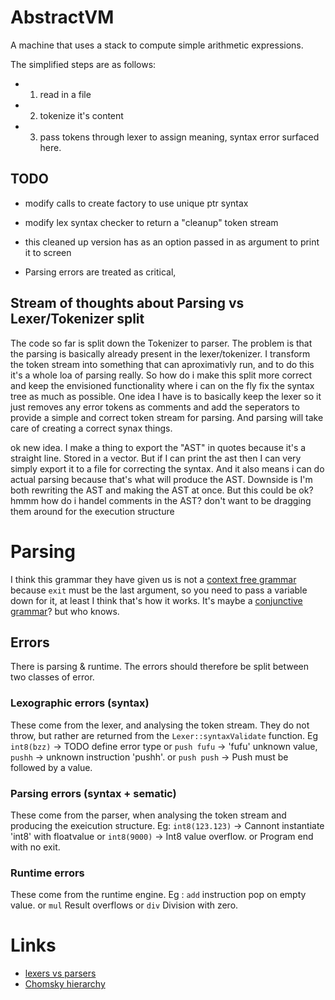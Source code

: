 # AbstractVM

A machine that uses a stack to compute simple arithmetic expressions.

The simplified steps are as follows: 

- 1. read in a file
- 2. tokenize it's content
- 3. pass tokens through lexer to assign meaning, syntax error surfaced here.

## TODO

- modify calls to create factory to use unique ptr syntax
- modify lex syntax checker to return a "cleanup" token stream
- this cleaned up version has as an option passed in as argument to print it to screen

- Parsing errors are treated as critical,   

## Stream of thoughts about Parsing vs Lexer/Tokenizer split

The code so far is split down the Tokenizer to parser. The problem is that the parsing is basically already present in the lexer/tokenizer. I transform the token stream into something that can aproximativly run, and to do this it's a whole loa of parsing really. So how do i make this split more correct and keep the envisioned functionality where i can on the fly fix the syntax tree as much as possible. 
One idea I have is to basically keep the lexer so it just removes any error tokens as comments and add the seperators to provide a simple and correct token stream for parsing. And parsing will take care of creating a correct synax things.

ok new idea. I make a thing to export the "AST" in quotes because it's a straight line. Stored in a vector. But if I can print the ast then I can very simply export it to a file for correcting the syntax. And it also means i can do actual parsing because that's what will produce the AST. Downside is I'm both rewriting the AST and making the AST at once. But this could be ok? hmmm how do i handel comments in the AST? don't want to be dragging them around for the execution structure


# Parsing

I think this grammar they have given us is not a [context free grammar](https://en.wikipedia.org/wiki/Context-free_grammar) because `exit` must be the last argument, so you need to pass a variable down for it, at least I think that's how it works. It's maybe a [conjunctive grammar](https://en.wikipedia.org/wiki/Conjunctive_grammar)? but who knows. 

## Errors

There is parsing & runtime. The errors should therefore be split between two classes of error.

### Lexographic errors (syntax)

These come from the lexer, and analysing the token stream. They do not throw, but rather are returned from the `Lexer::syntaxValidate` function. Eg `int8(bzz)` -> TODO define error type or `push fufu` -> 'fufu' unknown value, `pushh` -> unknown instruction 'pushh'. or `push push` -> Push must be followed by a value.

### Parsing errors (syntax + sematic)

These come from the parser, when analysing the token stream and producing the exeicution structure. Eg: `int8(123.123)` -> Cannont instantiate 'int8' with floatvalue or `int8(9000)` -> Int8 value overflow. or Program end with no exit. 

### Runtime errors

These come from the runtime engine. Eg : `add` instruction pop on empty value. or `mul` Result overflows or `div` Division with zero.


# Links

- [lexers vs parsers](https://stackoverflow.com/questions/2842809/lexers-vs-parsers)
- [Chomsky hierarchy](https://en.wikipedia.org/wiki/Chomsky_hierarchy)


